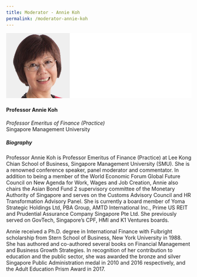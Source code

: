 ```yaml
---
title: Moderator - Annie Koh
permalink: /moderator-annie-koh
---
```

![Annie Koh](/images/speakers/Annie-Koh.jpg)

#### **Professor Annie Koh**

*Professor Emeritus of Finance (Practice)*  
Singapore Management University

##### **Biography**

Professor Annie Koh is Professor Emeritus of Finance (Practice) at Lee Kong Chian School of Business, Singapore Management University (SMU). She is a renowned conference speaker, panel moderator and commentator. In addition to being a member of the World Economic Forum Global Future Council on New Agenda for Work, Wages and Job Creation, Annie also chairs the Asian Bond Fund 2 supervisory committee of the Monetary Authority of Singapore and serves on the Customs Advisory Council and HR Transformation Advisory Panel. She is currently a board member of Yoma Strategic Holdings Ltd, PBA Group, AMTD International Inc., Prime US REIT and Prudential Assurance Company Singapore Pte Ltd. She previously served on GovTech, Singapore’s CPF, HMI and K1 Ventures boards.

Annie received a Ph.D. degree in International Finance with Fulbright scholarship from Stern School of Business, New York University in 1988. She has authored and co-authored several books on Financial Management and Business Growth Strategies. In recognition of her contribution to education and the public sector, she was awarded the bronze and silver Singapore Public Administration medal in 2010 and 2016 respectively, and the Adult Education Prism Award in 2017.